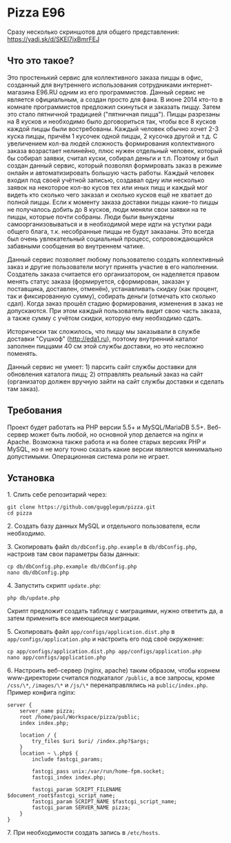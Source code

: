 Pizza E96
=========

Сразу несколько скриншотов для общего представления: https://yadi.sk/d/SKEl7ixBmrFEJ

Что это такое?
--------------

Это простенький сервис для коллективного заказа пиццы в офис, созданный для внутреннего использования сотрудниками интернет-магазина E96.RU одним из его программистов. Данный сервис не является официальным, а создан просто для фана. В июне 2014 кто-то в комнате программистов предложил скинуться и заказать пиццу. Затем это стало пятничной традицией ("пятничная пицца"). Пиццы разрезаны на 8 кусков и необходимо было договориться так, чтобы все 8 кусков каждой пиццы были востребованы. Каждый человек обычно хочет 2-3 куска пиццы, причём 1 кусочек одной пиццы, 2 кусочка другой и т.д. С увеличением кол-ва людей сложность формирования коллективного заказа возрастает нелинейно, плюс нужен отдельный человек, который бы собирал заявки, считал куски, собирал деньги и т.п. Поэтому и был создан данный сервис, который позволял формировать заказ в режиме онлайн и автоматизировать большую часть работы. Каждый человек входил под своей учётной записью, создавал одну или несколько заявок на некоторое кол-во кусов тех или иных пицц и каждый мог видеть кто сколько чего заказал и сколько кусков ещё не хватает до полной пиццы. Если к моменту заказа доставки пиццы какие-то пиццы не получалось добить до 8 кусков, люди меняли свои заявки на те пиццы, которые почти собраны. Люди были вынуждены самоорганизовываться и в необходимой мере идти на уступки ради общего блага, т.к. несобранные пиццы не будут заказаны. Это всегда был очень увлекательный социальный процесс, сопровождающийся забавными сообщения во внутреннем чатике.

Данный сервис позволяет любому пользователю создать коллективный заказ и другие пользователи могут принять участие в его наполнении. Создатель заказа считается его организатором, он наделяется правом менять статус заказа (формируется, сформирован, заказан у поставщика, доставлен, отменён), устанавливать скидку (как процент, так и фиксированную сумму), собирать деньги (отмечать кто сколько сдал). Когда заказ прошёл стадию формирования, изменения в заказ не допускаются. При этом каждый пользователь видит свою часть заказа, а также сумму с учётом скидки, которую ему необходимо сдать. 

Исторически так сложилось, что пиццу мы заказывали в службе доставки "Сушкоф" (http://eda1.ru), поэтому внутренний каталог заполнен пиццами 40 см этой службы доставки, но это несложно поменять.

Данный сервис не умеет: 1) парсить сайт службы доставки для обновления каталога пицц; 2) отправлять реальный заказ на сайт (организатор должен вручную зайти на сайт службы доставки и сделать там заказ).

Требования
----------

Проект будет работать на PHP версии 5.5+ и MySQL/MariaDB 5.5+. Веб-сервер может быть любой, но основной упор делается на nginx и Apache. Возможна также работа и на более старых версиях PHP и MySQL, но я не могу точно сказать какие версии являются минимально допустимыми. Операционная система роли не играет.


Установка
---------

1\. Слить себе репозитарий через:
```
git clone https://github.com/gugglegum/pizza.git
cd pizza
```
2\. Создать базу данных MySQL и отдельного пользователя, если необходимо.

3\. Скопировать файл `db/dbConfig.php.example` в `db/dbConfig.php`, настроив там свои параметры базы данных:
```
cp db/dbConfig.php.example db/dbConfig.php
nano db/dbConfig.php
```
4\. Запустить скрипт `update.php`:
```
php db/update.php
```
Скрипт предложит создать таблицу с миграциями, нужно ответить да, а затем применить все имеющиеся миграции.

5\. Скопировать файл `app/configs/application.dist.php` в `app/configs/application.php` и настроить его под своё окружение:
```
cp app/configs/application.dist.php app/configs/application.php
nano app/configs/application.php
```
6\. Настроить веб-сервер (nginx, apache) таким образом, чтобы корнем www-директории считался подкаталог `/public`, а все запросы, кроме `/css/\*`, `/images/\*` и `/js/\*` перенаправлялись на `public/index.php`. Пример конфига nginx:

```
server {
    server_name pizza;
    root /home/paul/Workspace/pizza/public;
    index index.php;

    location / {
        try_files $uri $uri/ /index.php?$args;
    }
    location ~ \.php$ {
        include fastcgi_params;

        fastcgi_pass unix:/var/run/home-fpm.socket;
        fastcgi_index index.php;

        fastcgi_param SCRIPT_FILENAME $document_root$fastcgi_script_name;
        fastcgi_param SCRIPT_NAME $fastcgi_script_name;
        fastcgi_param SERVER_NAME pizza;
    }
}
```

7\. При необходимости создать запись в `/etc/hosts`.
